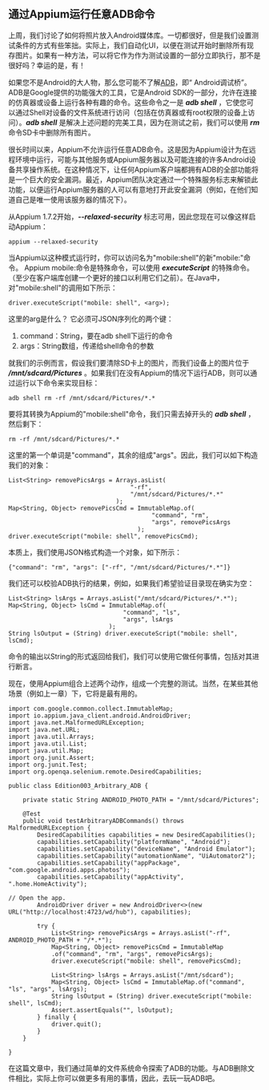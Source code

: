 ## 通过Appium运行任意ADB命令

上周，我们讨论了如何将照片放入Android媒体库。一切都很好，但是我们设置测试条件的方式有些笨拙。实际上，我们自动化UI，以便在测试开始时删除所有现存图片。如果有一种方法，可以将它作为作为测试设置的一部分立即执行，那不是很好吗？幸运的是，有！

如果您不是Android的大人物，那么您可能不了解[ADB](https://developer.android.com/studio/command-line/adb.html)，即“ Android调试桥”。ADB是Google提供的功能强大的工具，它是Android SDK的一部分，允许在连接的仿真器或设备上运行各种有趣的命令。这些命令之一是 ***adb shell*** ，它使您可以通过Shell对设备的文件系统进行访问（包括在仿真器或有root权限的设备上访问）。***adb shell*** 是解决上述问题的完美工具，因为在测试之前，我们可以使用 ***rm*** 命令SD卡中删除所有图片。

很长时间以来，Appium不允许运行任意ADB命令。这是因为Appium设计为在远程环境中运行，可能与其他服务或Appium服务器以及可能连接的许多Android设备共享操作系统。在这种情况下，让任何Appium客户端都拥有ADB的全部功能将是一个巨大的安全漏洞。最近，Appium团队决定通过一个特殊服务标志来解锁此功能，以便运行Appium服务器的人可以有意地打开此安全漏洞（例如，在他们知道自己是唯一使用该服务器的情况下）。

从Appium 1.7.2开始，***--relaxed-security*** 标志可用，因此您现在可以像这样启动Appium：
```
appium --relaxed-security
```

当Appium以这种模式运行时，你可以访问名为"mobile:shell"的新"mobile:"命令。 Appium mobile:命令是特殊命令，可以使用 ***executeScript*** 的特殊命令。（至少在客户端库创建一个更好的接口以利用它们之前）。在Java中，对"mobile:shell"的调用如下所示：
```
driver.executeScript("mobile: shell", <arg>);
```

这里的arg是什么？ 它必须可JSON序列化的两个键：
1. command：String，要在adb shell下运行的命令
2. args：String数组，传递给shell命令的参数

就我们的示例而言，假设我们要清除SD卡上的图片，而我们设备上的图片位于 ***/mnt/sdcard/Pictures*** 。如果我们在没有Appium的情况下运行ADB，则可以通过运行以下命令来实现目标：
```
adb shell rm -rf /mnt/sdcard/Pictures/*.*
```

要将其转换为Appium的"mobile:shell"命令，我们只需去掉开头的 ***adb shell*** ，然后剩下：
```
rm -rf /mnt/sdcard/Pictures/*.*
```

这里的第一个单词是"command"，其余的组成"args"。因此，我们可以如下构造我们的对象：
```
List<String> removePicsArgs = Arrays.asList(
                                  "-rf",
                                  "/mnt/sdcard/Pictures/*.*"
                              );
Map<String, Object> removePicsCmd = ImmutableMap.of(
                                        "command", "rm",
                                        "args", removePicsArgs
                                    );
driver.executeScript("mobile: shell", removePicsCmd);
```

本质上，我们使用JSON格式构造一个对象，如下所示：
```
{"command": "rm", "args": ["-rf", "/mnt/sdcard/Pictures/*.*"]}
```

我们还可以校验ADB执行的结果，例如，如果我们希望验证目录现在确实为空：
```
List<String> lsArgs = Arrays.asList("/mnt/sdcard/Pictures/*.*");
Map<String, Object> lsCmd = ImmutableMap.of(
                                "command", "ls",
                                "args", lsArgs
                            );
String lsOutput = (String) driver.executeScript("mobile: shell", lsCmd);
```

命令的输出以String的形式返回给我们，我们可以使用它做任何事情，包括对其进行断言。

现在，使用Appium组合上述两个动作，组成一个完整的测试。当然，在某些其他场景（例如上一章）下，它将是最有用的。
```
import com.google.common.collect.ImmutableMap;
import io.appium.java_client.android.AndroidDriver;
import java.net.MalformedURLException;
import java.net.URL;
import java.util.Arrays;
import java.util.List;
import java.util.Map;
import org.junit.Assert;
import org.junit.Test;
import org.openqa.selenium.remote.DesiredCapabilities;

public class Edition003_Arbitrary_ADB {

    private static String ANDROID_PHOTO_PATH = "/mnt/sdcard/Pictures";

    @Test
    public void testArbitraryADBCommands() throws MalformedURLException {
        DesiredCapabilities capabilities = new DesiredCapabilities();
        capabilities.setCapability("platformName", "Android");
        capabilities.setCapability("deviceName", "Android Emulator");
        capabilities.setCapability("automationName", "UiAutomator2");
        capabilities.setCapability("appPackage", "com.google.android.apps.photos");
        capabilities.setCapability("appActivity", ".home.HomeActivity");

// Open the app.
        AndroidDriver driver = new AndroidDriver<>(new URL("http://localhost:4723/wd/hub"), capabilities);

        try {
            List<String> removePicsArgs = Arrays.asList("-rf", ANDROID_PHOTO_PATH + "/*.*");
            Map<String, Object> removePicsCmd = ImmutableMap
            .of("command", "rm", "args", removePicsArgs);
            driver.executeScript("mobile: shell", removePicsCmd);

            List<String> lsArgs = Arrays.asList("/mnt/sdcard");
            Map<String, Object> lsCmd = ImmutableMap.of("command", "ls", "args", lsArgs);
            String lsOutput = (String) driver.executeScript("mobile: shell", lsCmd);
            Assert.assertEquals("", lsOutput);
        } finally {
            driver.quit();
        }
    }

}
```

在这篇文章中，我们通过简单的文件系统命令探索了ADB的功能。与ADB删除文件相比，实际上你可以做更多有用的事情，因此，去玩一玩ADB吧。

